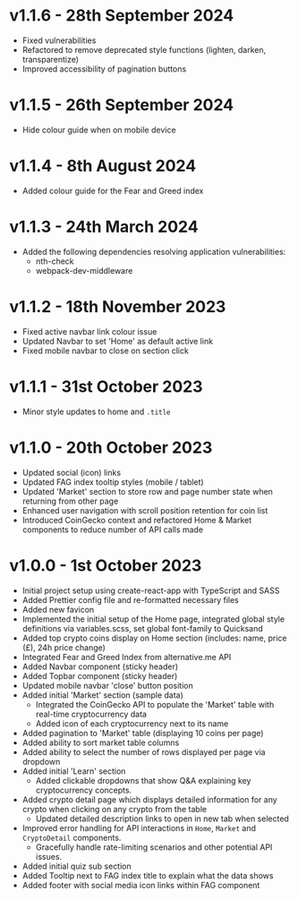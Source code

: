 # v1.1.6 - 28th September 2024

- Fixed vulnerabilities
- Refactored to remove deprecated style functions (lighten, darken, transparentize)
- Improved accessibility of pagination buttons

# v1.1.5 - 26th September 2024

- Hide colour guide when on mobile device

# v1.1.4 - 8th August 2024

- Added colour guide for the Fear and Greed index

# v1.1.3 - 24th March 2024

- Added the following dependencies resolving application vulnerabilities:
  - nth-check
  - webpack-dev-middleware

# v1.1.2 - 18th November 2023

- Fixed active navbar link colour issue
- Updated Navbar to set 'Home' as default active link
- Fixed mobile navbar to close on section click

# v1.1.1 - 31st October 2023

- Minor style updates to home and `.title`

# v1.1.0 - 20th October 2023

- Updated social (icon) links
- Updated FAG index tooltip styles (mobile / tablet)
- Updated 'Market' section to store row and page number state when returning from other page
- Enhanced user navigation with scroll position retention for coin list
- Introduced CoinGecko context and refactored Home & Market components to reduce number of API calls made

# v1.0.0 - 1st October 2023

- Initial project setup using create-react-app with TypeScript and SASS
- Added Prettier config file and re-formatted necessary files
- Added new favicon
- Implemented the initial setup of the Home page, integrated global style definitions via variables.scss, set global font-family to Quicksand
- Added top crypto coins display on Home section (includes: name, price (£), 24h price change)
- Integrated Fear and Greed Index from alternative.me API
- Added Navbar component (sticky header)
- Added Topbar component (sticky header)
- Updated mobile navbar 'close' button position
- Added initial 'Market' section (sample data)
  - Integrated the CoinGecko API to populate the 'Market' table with real-time cryptocurrency data
  - Added icon of each cryptocurrency next to its name
- Added pagination to 'Market' table (displaying 10 coins per page)
- Added ability to sort market table columns
- Added ability to select the number of rows displayed per page via dropdown
- Added initial 'Learn' section
  - Added clickable dropdowns that show Q&A explaining key cryptocurrency concepts.
- Added crypto detail page which displays detailed information for any crypto when clicking on any crypto from the table
  - Updated detailed description links to open in new tab when selected
- Improved error handling for API interactions in `Home`, `Market` and `CryptoDetail` components.
  - Gracefully handle rate-limiting scenarios and other potential API issues.
- Added initial quiz sub section
- Added Tooltip next to FAG index title to explain what the data shows
- Added footer with social media icon links within FAG component
